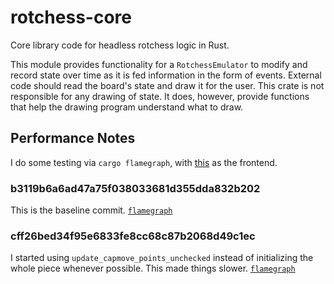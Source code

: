 # rotchess-core

Core library code for headless rotchess logic in Rust.

This module provides functionality for a `RotchessEmulator` to modify
and record state over time as it is fed information in the form of
events. External code should read the board's state and
draw it for the user. This crate is not responsible for any drawing of state.
It does, however, provide functions that help the drawing program understand
what to draw.

## Performance Notes

I do some testing via `cargo flamegraph`, with [this](https://github.com/wade-cheng/rotchess-rust)
as the frontend.

### b3119b6a6ad47a75f038033681d355dda832b202

This is the baseline commit. [`flamegraph`](doc_assets/flamegraph_init_auxiliary_data_b3119b6a6ad47a75f038033681d355dda832b202.svg)

### cff26bed34f95e6833fe8cc68c87b2068d49c1ec

I started using `update_capmove_points_unchecked` instead of initializing the whole piece whenever possible. This made things slower. [`flamegraph`](doc_assets/flamegraph_update_capmove_cff26bed34f95e6833fe8cc68c87b2068d49c1ec.svg)
